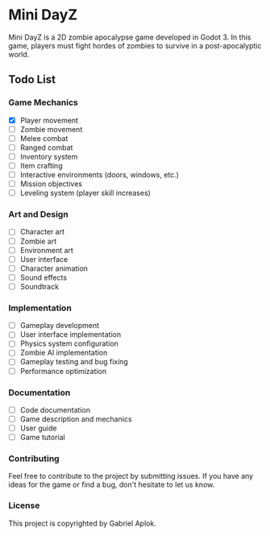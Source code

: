 # Mini DayZ
Mini DayZ is a 2D zombie apocalypse game developed in Godot 3. In this game, players must fight hordes of zombies to survive in a post-apocalyptic world.

## Todo List
### Game Mechanics
 - [x] Player movement
 - [ ] Zombie movement
 - [ ] Melee combat
 - [ ] Ranged combat
 - [ ] Inventory system
 - [ ] Item crafting
 - [ ] Interactive environments (doors, windows, etc.)
 - [ ] Mission objectives
 - [ ] Leveling system (player skill increases)

### Art and Design
 - [ ] Character art
 - [ ] Zombie art
 - [ ] Environment art
 - [ ] User interface
 - [ ] Character animation
 - [ ] Sound effects
 - [ ] Soundtrack

### Implementation
 - [ ] Gameplay development
 - [ ] User interface implementation
 - [ ] Physics system configuration
 - [ ] Zombie AI implementation
 - [ ] Gameplay testing and bug fixing
 - [ ] Performance optimization

### Documentation
 - [ ] Code documentation
 - [ ] Game description and mechanics
 - [ ] User guide
 - [ ] Game tutorial

### Contributing
Feel free to contribute to the project by submitting issues. If you have any ideas for the game or find a bug, don't hesitate to let us know.

### License
This project is copyrighted by Gabriel Aplok.
